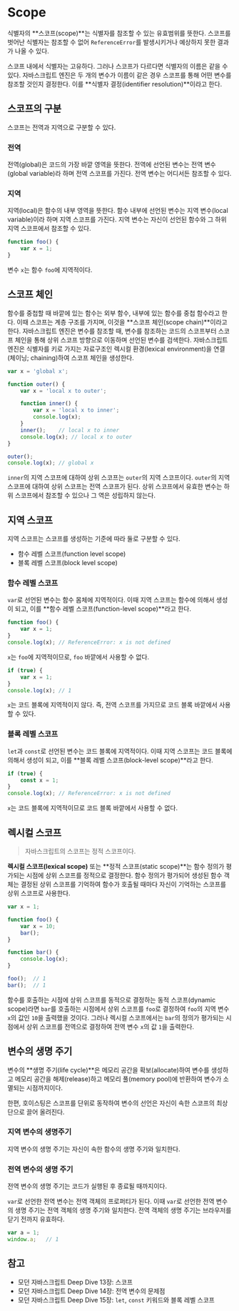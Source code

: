 # Scope

식별자의 **스코프(scope)**는 식별자를 참조할 수 있는 유효범위를 뜻한다. 스코프를 벗어난 식별자는 참조할 수 없어 `ReferenceError`를 발생시키거나 예상하지 못한 결과가 나올 수 있다. 

스코프 내에서 식별자는 고유하다. 그러나 스코프가 다르다면 식별자의 이름은 같을 수 있다. 자바스크립트 엔진은 두 개의 변수가 이름이 같은 경우 스코프를 통해 어떤 변수를 참조할 것인지 결정한다. 이를 **식별자 결정(identifier resolution)**이라고 한다.



## 스코프의 구분

스코프는 전역과 지역으로 구분할 수 있다.



### 전역

전역(global)은 코드의 가장 바깥 영역을 뜻한다. 전역에 선언된 변수는 전역 변수(global variable)라 하며 전역 스코프를 가진다. 전역 변수는 어디서든 참조할 수 있다.



### 지역

지역(local)은 함수의 내부 영역을 뜻한다. 함수 내부에 선언된 변수는 지역 변수(local variable)이라 하며 지역 스코프를 가진다. 지역 변수는 자신이 선언된 함수와 그 하위 지역 스코프에서 참조할 수 있다.

```js
function foo() {
    var x = 1;
}
```

변수 `x`는 함수 `foo`에 지역적이다.



## 스코프 체인

함수를 중첩할 때 바깥에 있는 함수는 외부 함수, 내부에 있는 함수를 중첩 함수라고 한다. 이때 스코프는 계층 구조를 가지며, 이것을 **스코프 체인(scope chain)**이라고 한다. 자바스크립트 엔진은 변수를 참조할 때, 변수를 참조하는 코드의 스코프부터 스코프 체인을 통해 상위 스코프 방향으로 이동하며 선언된 변수를 검색한다. 자바스크립트 엔진은 식별자를 키로 가지는 자료구조인 렉시컬 환경(lexical environment)을 연결(체이닝; chaining)하여 스코프 체인을 생성한다.

```js
var x = 'global x';

function outer() {
    var x = 'local x to outer';

    function inner() {
        var x = 'local x to inner';
        console.log(x);
    }
    inner();	// local x to inner
    console.log(x);	// local x to outer
}

outer();
console.log(x);	// global x
```

`inner`의 지역 스코프에 대하여 상위 스코프는 `outer`의 지역 스코프이다. `outer`의 지역 스코프에 대하여 상위 스코프는 전역 스코프가 된다. 상위 스코프에서 유효한 변수는 하위 스코프에서 참조할 수 있으나 그 역은 성립하지 않는다.



## 지역 스코프

지역 스코프는 스코프를 생성하는 기준에 따라 둘로 구분할 수 있다.

- 함수 레벨 스코프(function level scope)
- 블록 레벨 스코프(block level scope)



### 함수 레벨 스코프

`var`로 선언된 변수는 함수 몸체에 지역적이다. 이때 지역 스코프는 함수에 의해서 생성이 되고, 이를 **함수 레벨 스코프(function-level scope)**라고 한다.

```js
function foo() {
    var x = 1;
}
console.log(x);	// ReferenceError: x is not defined
```

`x`는 `foo`에 지역적이므로, `foo` 바깥에서 사용할 수 없다.

```js
if (true) {
    var x = 1;
}
console.log(x);	// 1
```

`x`는 코드 블록에 지역적이지 않다. 즉, 전역 스코프를 가지므로 코드 블록 바깥에서 사용할 수 있다.



### 블록 레벨 스코프

`let`과 `const`로 선언된 변수는 코드 블록에 지역적이다. 이때 지역 스코프는 코드 블록에 의해서 생성이 되고, 이를 **블록 레벨 스코프(block-level scope)**라고 한다.

```js
if (true) {
    const x = 1;
}
console.log(x);	// ReferenceError: x is not defined
```

`x`는 코드 블록에 지역적이므로 코드 블록 바깥에서 사용할 수 없다.



## 렉시컬 스코프

> 자바스크립트의 스코프는 정적 스코프이다.

**렉시컬 스코프(lexical scope)** 또는 **정적 스코프(static scope)**는 함수 정의가 평가되는 시점에 상위 스코프를 정적으로 결정한다. 함수 정의가 평가되어 생성된 함수 객체는 결정된 상위 스코프를 기억하여 함수가 호출될 때마다 자신이 기억하는 스코프를 상위 스코프로 사용한다.

```js
var x = 1;

function foo() {
    var x = 10;
    bar();
}

function bar() {
    console.log(x);
}

foo();	// 1
bar();	// 1
```

함수를 호출하는 시점에 상위 스코프를 동적으로 결정하는 동적 스코프(dynamic scope)라면 `bar`를 호출하는 시점에서 상위 스코프를 `foo`로 결정하여 `foo`의 지역 변수 `x`의 값인 `10`을 출력했을 것이다. 그러나 렉시컬 스코프에서는 `bar`의 정의가 평가되는 시점에서 상위 스코프를 전역으로 결정하여 전역 변수 `x`의 값 `1`을 출력한다.



## 변수의 생명 주기

변수의 **생명 주기(life cycle)**은 메모리 공간을 확보(allocate)하여 변수를 생성하고 메모리 공간을 해제(release)하고 메모리 풀(memory pool)에 반환하여 변수가 소멸되는 시점까지이다.

한편, 호이스팅은 스코프를 단위로 동작하여 변수의 선언은 자신이 속한 스코프의 최상단으로 끌어 올려진다.



### 지역 변수의 생명주기

지역 변수의 생명 주기는 자신이 속한 함수의 생명 주기와 일치한다.



### 전역 변수의 생명 주기

전역 변수의 생명 주기는 코드가 실행된 후 종료될 때까지이다.

`var`로 선언한 전역 변수는 전역 객체의 프로퍼티가 된다. 이때 `var`로 선언한 전역 변수의 생명 주기는 전역 객체의 생명 주기와 일치한다. 전역 객체의 생명 주기는 브라우저를 닫기 전까지 유효하다.

```js
var a = 1;
window.a;	// 1
```



## 참고

- 모던 자바스크립트 Deep Dive 13장: 스코프
- 모던 자바스크립트 Deep Dive 14장: 전역 변수의 문제점
- 모던 자바스크립트 Deep Dive 15장: `let`, `const` 키워드와 블록 레벨 스코프